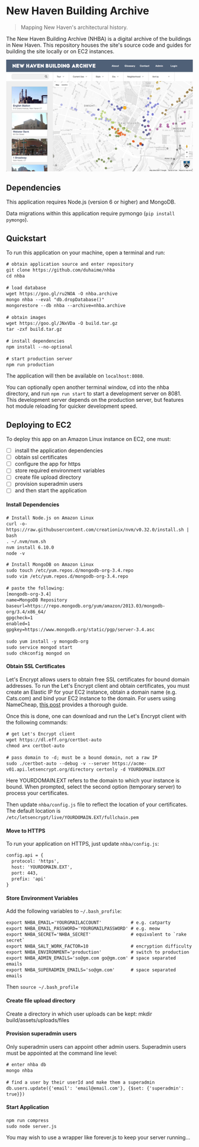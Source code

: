 # New Haven Building Archive

> Mapping New Haven's architectural history.

The New Haven Building Archive (NHBA) is a digital archive of the buildings in New Haven. This repository houses the site's source code and guides for building the site locally or on EC2 instances.

![App preview](/build/assets/images/nhba-landing-page.png?raw=true)

## Dependencies

This application requires Node.js (version 6 or higher) and MongoDB.

Data migrations within this application require pymongo (`pip install pymongo`).

## Quickstart

To run this application on your machine, open a terminal and run:

```
# obtain application source and enter repository
git clone https://github.com/duhaime/nhba
cd nhba

# load database
wget https://goo.gl/ru2NOA -O nhba.archive
mongo nhba --eval "db.dropDatabase()"
mongorestore --db nhba --archive=nhba.archive

# obtain images
wget https://goo.gl/JNxVDa -O build.tar.gz
tar -zxf build.tar.gz

# install dependencies
npm install --no-optional

# start production server
npm run production
```

The application will then be available on `localhost:8080`.

You can optionally open another terminal window, cd into the nhba directory, and run `npm run start` to start a development server on 8081. This development server depends on the production server, but features hot module reloading for quicker development speed.

## Deploying to EC2

To deploy this app on an Amazon Linux instance on EC2, one must:

* [ ] install the application dependencies
* [ ] obtain ssl certificates
* [ ] configure the app for https
* [ ] store required environment variables
* [ ] create file upload directory
* [ ] provision superadmin users
* [ ] and then start the application

#### Install Dependencies

```
# Install Node.js on Amazon Linux
curl -o- https://raw.githubusercontent.com/creationix/nvm/v0.32.0/install.sh | bash
. ~/.nvm/nvm.sh
nvm install 6.10.0
node -v
```

```
# Install MongoDB on Amazon Linux
sudo touch /etc/yum.repos.d/mongodb-org-3.4.repo
sudo vim /etc/yum.repos.d/mongodb-org-3.4.repo

# paste the following:
[mongodb-org-3.4]
name=MongoDB Repository
baseurl=https://repo.mongodb.org/yum/amazon/2013.03/mongodb-org/3.4/x86_64/
gpgcheck=1
enabled=1
gpgkey=https://www.mongodb.org/static/pgp/server-3.4.asc

sudo yum install -y mongodb-org
sudo service mongod start
sudo chkconfig mongod on
```

#### Obtain SSL Certificates

Let's Encrypt allows users to obtain free SSL certificates for bound domain addresses. To run the Let's Encrypt client and obtain certificates, you must create an Elastic IP for your EC2 instance, obtain a domain name (e.g. Cats.com) and bind your EC2 instance to the domain. For users using NameCheap, [this post](http://techgenix.com/namecheap-aws-ec2-linux/) provides a thorough guide.

Once this is done, one can download and run the Let's Encrypt client with the following commands:

```
# get Let's Encrypt client
wget https://dl.eff.org/certbot-auto
chmod a+x certbot-auto

# pass domain to -d; must be a bound domain, not a raw IP
sudo ./certbot-auto --debug -v --server https://acme-v01.api.letsencrypt.org/directory certonly -d YOURDOMAIN.EXT
```

Here YOURDOMAIN.EXT refers to the domain to which your instance is bound. When prompted, select the second option (temporary server) to process your certificates.

Then update `nhba/config.js` file to reflect the location of your certificates. The default location is `/etc/letsencrypt/live/YOURDOMAIN.EXT/fullchain.pem`

#### Move to HTTPS

To run your application on HTTPS, just update `nhba/config.js`:

```
config.api = {
  protocol: 'https',
  host: 'YOURDOMAIN.EXT',
  port: 443,
  prefix: 'api'
}
```

#### Store Environment Variables

Add the following variables to `~/.bash_profile`:

```
export NHBA_EMAIL='YOURGMAILACCOUNT'           # e.g. catparty
export NHBA_EMAIL_PASSWORD='YOURGMAILPASSWORD' # e.g. meow
export NHBA_SECRET='NHBA_SECRET'               # equivalent to `rake secret`
export NHBA_SALT_WORK_FACTOR=10                # encryption difficulty
export NHBA_ENVIRONMENT='production'           # switch to production
export NHBA_ADMIN_EMAILS='so@gm.com go@gm.com' # space separated emails
export NHBA_SUPERADMIN_EMAILS='so@gm.com'      # space separated emails
```

Then `source ~/.bash_profile`

#### Create file upload directory

Create a directory in which user uploads can be kept:
mkdir build/assets/uploads/files

#### Provision superadmin users

Only superadmin users can appoint other admin users. Superadmin users must be appointed at the command line level:

```
# enter nhba db
mongo nhba

# find a user by their userId and make them a superadmin
db.users.update({'email': 'email@email.com'}, {$set: {'superadmin': true}})
```

#### Start Application

```
npm run compress
sudo node server.js
```

You may wish to use a wrapper like forever.js to keep your server running...
